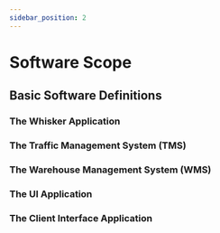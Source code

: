 ```yaml
---
sidebar_position: 2
---
```


# Software Scope

## Basic Software Definitions

### The Whisker Application

### The Traffic Management System (TMS)

### The Warehouse Management System (WMS)

### The UI Application

### The Client Interface Application